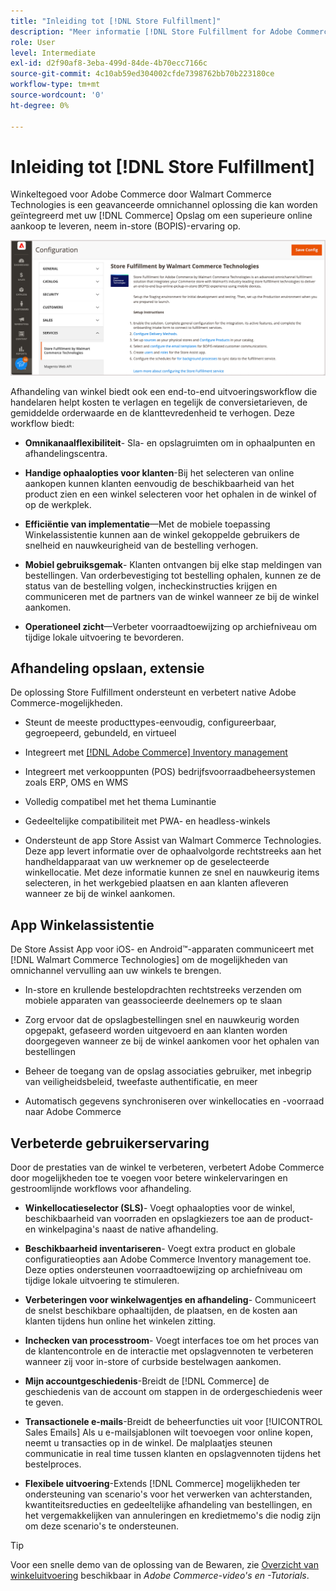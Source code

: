 ```yaml
---
title: "Inleiding tot [!DNL Store Fulfillment]"
description: "Meer informatie [!DNL Store Fulfillment for Adobe Commerce by Walmart Commerce Technologies] biedt ondersteuning voor online aankopen, winkelen (BOPIS) voor klanten. Gebruik de mobiele versie van Store Assist om BOPIS-uitvoering en bestellingsverwerking te stroomlijnen voor winkelpartners en klanten van Commerce."
role: User
level: Intermediate
exl-id: d2f90af8-3eba-499d-84de-4b70ecc7166c
source-git-commit: 4c10ab59ed304002cfde7398762bb70b223180ce
workflow-type: tm+mt
source-wordcount: '0'
ht-degree: 0%

---
```


# Inleiding tot [!DNL Store Fulfillment]

Winkeltegoed voor Adobe Commerce door Walmart Commerce Technologies is een geavanceerde omnichannel oplossing die kan worden geïntegreerd met uw [!DNL Commerce] Opslag om een superieure online aankoop te leveren, neem in-store (BOPIS)-ervaring op.

![Adobe Admin-configuratie van-beheeroplossing voor opslag](assets/store-fulfillment-admin-home.png)

Afhandeling van winkel biedt ook een end-to-end uitvoeringsworkflow die handelaren helpt kosten te verlagen en tegelijk de conversietarieven, de gemiddelde orderwaarde en de klanttevredenheid te verhogen. Deze workflow biedt:

* **Omnikanaalflexibiliteit**- Sla- en opslagruimten om in ophaalpunten en afhandelingscentra.

* **Handige ophaalopties voor klanten**-Bij het selecteren van online aankopen kunnen klanten eenvoudig de beschikbaarheid van het product zien en een winkel selecteren voor het ophalen in de winkel of op de werkplek.

* **Efficiëntie van implementatie**—Met de mobiele toepassing Winkelassistentie kunnen aan de winkel gekoppelde gebruikers de snelheid en nauwkeurigheid van de bestelling verhogen.

* **Mobiel gebruiksgemak**- Klanten ontvangen bij elke stap meldingen van bestellingen. Van orderbevestiging tot bestelling ophalen, kunnen ze de status van de bestelling volgen, incheckinstructies krijgen en communiceren met de partners van de winkel wanneer ze bij de winkel aankomen.

* **Operationeel zicht**—Verbeter voorraadtoewijzing op archiefniveau om tijdige lokale uitvoering te bevorderen.

## Afhandeling opslaan, extensie

De oplossing Store Fulfillment ondersteunt en verbetert native Adobe Commerce-mogelijkheden.

* Steunt de meeste producttypes-eenvoudig, configureerbaar, gegroepeerd, gebundeld, en virtueel

* Integreert met [[!DNL Adobe Commerce] Inventory management](https://docs.magento.com/user-guide/catalog/inventory-learn-more.html)

* Integreert met verkooppunten (POS) bedrijfsvoorraadbeheersystemen zoals ERP, OMS en WMS

* Volledig compatibel met het thema Luminantie

* Gedeeltelijke compatibiliteit met PWA- en headless-winkels

* Ondersteunt de app Store Assist van Walmart Commerce Technologies. Deze app levert informatie over de ophaalvolgorde rechtstreeks aan het handheldapparaat van uw werknemer op de geselecteerde winkellocatie. Met deze informatie kunnen ze snel en nauwkeurig items selecteren, in het werkgebied plaatsen en aan klanten afleveren wanneer ze bij de winkel aankomen.

## App Winkelassistentie

De Store Assist App voor iOS- en Android™-apparaten communiceert met [!DNL Walmart Commerce Technologies] om de mogelijkheden van omnichannel vervulling aan uw winkels te brengen.

* In-store en krullende bestelopdrachten rechtstreeks verzenden om mobiele apparaten van geassocieerde deelnemers op te slaan

* Zorg ervoor dat de opslagbestellingen snel en nauwkeurig worden opgepakt, gefaseerd worden uitgevoerd en aan klanten worden doorgegeven wanneer ze bij de winkel aankomen voor het ophalen van bestellingen

* Beheer de toegang van de opslag associaties gebruiker, met inbegrip van veiligheidsbeleid, tweefaste authentificatie, en meer

* Automatisch gegevens synchroniseren over winkellocaties en -voorraad naar Adobe Commerce

## Verbeterde gebruikerservaring

Door de prestaties van de winkel te verbeteren, verbetert Adobe Commerce door mogelijkheden toe te voegen voor betere winkelervaringen en gestroomlijnde workflows voor afhandeling.

* **Winkellocatieselector (SLS)**- Voegt ophaalopties voor de winkel, beschikbaarheid van voorraden en opslagkiezers toe aan de product- en winkelpagina&#39;s naast de native afhandeling.

* **Beschikbaarheid inventariseren**- Voegt extra product en globale configuratieopties aan Adobe Commerce Inventory management toe. Deze opties ondersteunen voorraadtoewijzing op archiefniveau om tijdige lokale uitvoering te stimuleren.

* **Verbeteringen voor winkelwagentjes en afhandeling**- Communiceert de snelst beschikbare ophaaltijden, de plaatsen, en de kosten aan klanten tijdens hun online het winkelen zitting.

* **Inchecken van processtroom**- Voegt interfaces toe om het proces van de klantencontrole en de interactie met opslagvennoten te verbeteren wanneer zij voor in-store of curbside bestelwagen aankomen.

* **Mijn accountgeschiedenis**-Breidt de [!DNL Commerce] de geschiedenis van de account om stappen in de ordergeschiedenis weer te geven.

* **Transactionele e-mails**-Breidt de beheerfuncties uit voor [!UICONTROL Sales Emails] Als u e-mailsjablonen wilt toevoegen voor online kopen, neemt u transacties op in de winkel. De malplaatjes steunen communicatie in real time tussen klanten en opslagvennoten tijdens het bestelproces.

* **Flexibele uitvoering**-Extends [!DNL Commerce] mogelijkheden ter ondersteuning van scenario&#39;s voor het verwerken van achterstanden, kwantiteitsreducties en gedeeltelijke afhandeling van bestellingen, en het vergemakkelijken van annuleringen en kredietmemo&#39;s die nodig zijn om deze scenario&#39;s te ondersteunen.

>[!TIP]
>
> Voor een snelle demo van de oplossing van de Bewaren, zie [Overzicht van winkeluitvoering](https://experienceleague.adobe.com/docs/commerce-learn/tutorials/orders/store-fulfillment.html) beschikbaar in _Adobe Commerce-video&#39;s en -Tutorials_.


